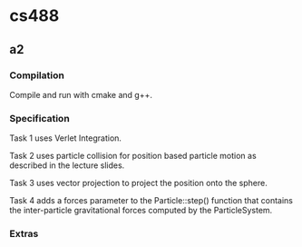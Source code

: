 # cs488

## a2

### Compilation

Compile and run with cmake and g++.

### Specification

Task 1 uses Verlet Integration. 

Task 2 uses particle collision for position based particle motion as described in the lecture slides.

Task 3 uses vector projection to project the position onto the sphere.

Task 4 adds a forces parameter to the Particle::step() function that contains the inter-particle gravitational forces computed by the ParticleSystem.

### Extras


